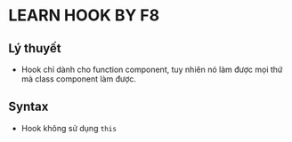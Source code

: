 # LEARN HOOK BY F8

## Lý thuyết

-   Hook chỉ dành cho function component, tuy nhiên nó làm được mọi thứ mà class component làm được.

## Syntax

-   Hook không sử dụng `this`

